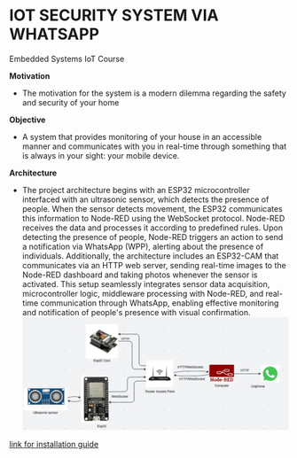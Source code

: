 
# IOT SECURITY SYSTEM VIA WHATSAPP
Embedded Systems IoT Course

**Motivation**

- The motivation for the system is a modern dilemma regarding the safety and security of your home

**Objective**

- A system that provides monitoring of your house in an accessible manner and communicates with you in real-time through something that is always in your sight: your mobile device.

**Architecture**
- The project architecture begins with an ESP32 microcontroller interfaced with an ultrasonic sensor, which detects the presence of people. When the sensor detects movement, the ESP32 communicates this information to Node-RED using the WebSocket protocol. Node-RED receives the data and processes it according to predefined rules. Upon detecting the presence of people, Node-RED triggers an action to send a notification via WhatsApp (WPP), alerting about the presence of individuals. Additionally, the architecture includes an ESP32-CAM that communicates via an HTTP web server, sending real-time images to the Node-RED dashboard and taking photos whenever the sensor is activated. This setup seamlessly integrates sensor data acquisition, microcontroller logic, middleware processing with Node-RED, and real-time communication through WhatsApp, enabling effective monitoring and notification of people's presence with visual confirmation.
 ![architecture](https://github.com/ma-river/IOT2024/blob/main/Images/Architecture.jpeg)

[link for installation guide](https://github.com/ma-river/IOT2024/tree/main/Installation%20Guide)


